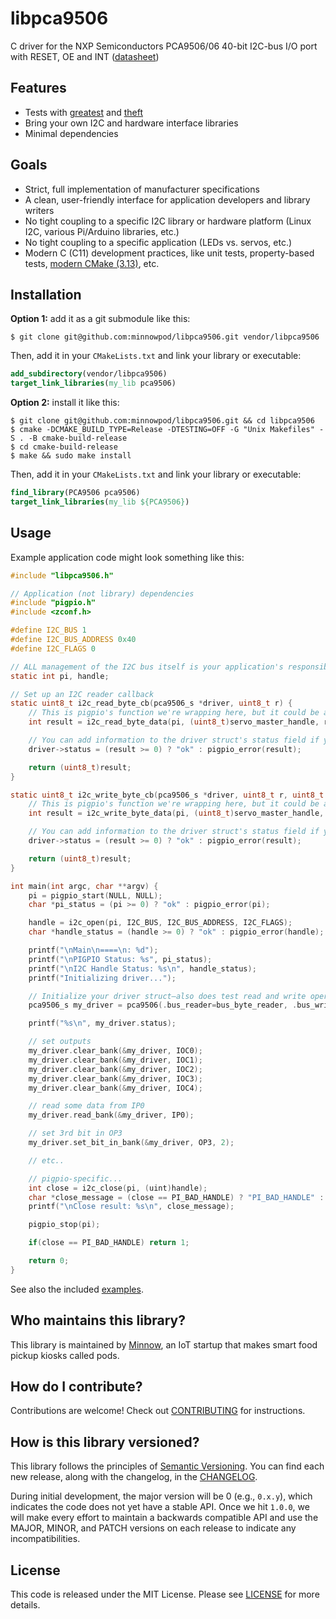 # libpca9506

C driver for the NXP Semiconductors PCA9506/06 40-bit I2C-bus I/O port with RESET, OE and INT ([datasheet](https://github.com/minnowpod/libpca9506/tree/master/docs/PCA9506_06.pdf))

## Features

- Tests with [greatest](https://github.com/silentbicycle/greatest) and [theft](https://github.com/silentbicycle/theft)
- Bring your own I2C and hardware interface libraries
- Minimal dependencies

## Goals

- Strict, full implementation of manufacturer specifications
- A clean, user-friendly interface for application developers and library writers
- No tight coupling to a specific I2C library or hardware platform (Linux I2C, various Pi/Arduino libraries, etc.)
- No tight coupling to a specific application (LEDs vs. servos, etc.)
- Modern C (C11) development practices, like unit tests, property-based tests, [modern CMake (3.13)](https://cliutils.gitlab.io/modern-cmake/), etc.

## Installation

**Option 1:** add it as a git submodule like this:

```shell
$ git clone git@github.com:minnowpod/libpca9506.git vendor/libpca9506
```

Then, add it in your `CMakeLists.txt` and link your library or executable:
```cmake
add_subdirectory(vendor/libpca9506)
target_link_libraries(my_lib pca9506)
```

**Option 2:** install it like this:

```shell
$ git clone git@github.com:minnowpod/libpca9506.git && cd libpca9506
$ cmake -DCMAKE_BUILD_TYPE=Release -DTESTING=OFF -G "Unix Makefiles" -S . -B cmake-build-release
$ cd cmake-build-release
$ make && sudo make install 
```

Then, add it in your `CMakeLists.txt` and link your library or executable:

```cmake
find_library(PCA9506 pca9506)
target_link_libraries(my_lib ${PCA9506})
```

## Usage

Example application code might look something like this:

```C
#include "libpca9506.h"

// Application (not library) dependencies
#include "pigpio.h"
#include <zconf.h>

#define I2C_BUS 1
#define I2C_BUS_ADDRESS 0x40
#define I2C_FLAGS 0

// ALL management of the I2C bus itself is your application's responsibility!
static int pi, handle;

// Set up an I2C reader callback
static uint8_t i2c_read_byte_cb(pca9506_s *driver, uint8_t r) {
    // This is pigpio's function we're wrapping here, but it could be any other library, as well
    int result = i2c_read_byte_data(pi, (uint8_t)servo_master_handle, r);

    // You can add information to the driver struct's status field if you like
    driver->status = (result >= 0) ? "ok" : pigpio_error(result);

    return (uint8_t)result;
}

static uint8_t i2c_write_byte_cb(pca9506_s *driver, uint8_t r, uint8_t d) {
    // This is pigpio's function we're wrapping here, but it could be any other library, as well
    int result = i2c_write_byte_data(pi, (uint8_t)servo_master_handle, r, d);

    // You can add information to the driver struct's status field if you like
    driver->status = (result >= 0) ? "ok" : pigpio_error(result);

    return (uint8_t)result;
}

int main(int argc, char **argv) {
    pi = pigpio_start(NULL, NULL);
    char *pi_status = (pi >= 0) ? "ok" : pigpio_error(pi);

    handle = i2c_open(pi, I2C_BUS, I2C_BUS_ADDRESS, I2C_FLAGS);
    char *handle_status = (handle >= 0) ? "ok" : pigpio_error(handle);

    printf("\nMain\n====\n: %d");
    printf("\nPIGPIO Status: %s", pi_status);
    printf("\nI2C Handle Status: %s\n", handle_status);
    printf("Initializing driver...");

    // Initialize your driver struct—also does test read and write operations
    pca9506_s my_driver = pca9506(.bus_reader=bus_byte_reader, .bus_writer=bus_byte_writer);

    printf("%s\n", my_driver.status);

    // set outputs
    my_driver.clear_bank(&my_driver, IOC0);
    my_driver.clear_bank(&my_driver, IOC1);
    my_driver.clear_bank(&my_driver, IOC2);
    my_driver.clear_bank(&my_driver, IOC3);
    my_driver.clear_bank(&my_driver, IOC4);

    // read some data from IP0
    my_driver.read_bank(&my_driver, IP0);

    // set 3rd bit in OP3
    my_driver.set_bit_in_bank(&my_driver, OP3, 2);

    // etc..

    // pigpio-specific...
    int close = i2c_close(pi, (uint)handle);
    char *close_message = (close == PI_BAD_HANDLE) ? "PI_BAD_HANDLE" : "CLOSED";
    printf("\nClose result: %s\n", close_message);

    pigpio_stop(pi);

    if(close == PI_BAD_HANDLE) return 1;

    return 0;
}
```

See also the included [examples](https://github.com/minnowpod/libpca9506/tree/master/examples).

## Who maintains this library?

This library is maintained by [Minnow](https://minnow.me/), an IoT startup that makes smart food pickup kiosks called pods.

## How do I contribute?

Contributions are welcome! Check out [CONTRIBUTING](https://github.com/minnowpod/libpca9506/tree/master/CONTRIBUTING.md) for instructions.

## How is this library versioned?

This library follows the principles of [Semantic Versioning](http://semver.org/). You can find each new release,
along with the changelog, in the [CHANGELOG](https://github.com/minnowpod/libpca9506/tree/master/CHANGELOG.md).

During initial development, the major version will be 0 (e.g., `0.x.y`), which indicates the code does not yet have a
stable API. Once we hit `1.0.0`, we will make every effort to maintain a backwards compatible API and use the MAJOR,
MINOR, and PATCH versions on each release to indicate any incompatibilities.

## License

This code is released under the MIT License. Please see [LICENSE](https://github.com/minnowpod/libpca9506/tree/master/LICENSE) for more details.


